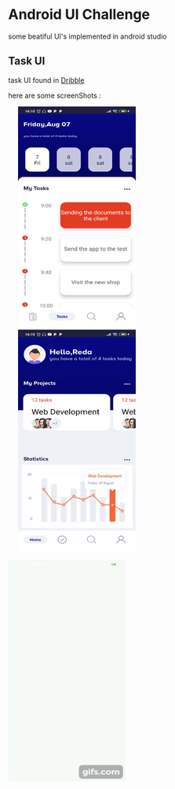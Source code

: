 # Android UI Challenge
some beatiful UI's implemented in android studio

## Task UI
task UI found in [Dribble](https://dribbble.com/shots/7273697-Task-App-UI)

here are some screenShots : 

<img src="https://github.com/DokkarRachidReda/Android-UI-Challenge/blob/master/TaskUI/screen1.jpg" height="450" width="240" hspace="20"><img src="https://github.com/DokkarRachidReda/Android-UI-Challenge/blob/master/TaskUI/screen2.jpg" height="450" width="240" hspace="20">


<img src="https://github.com/DokkarRachidReda/Android-UI-Challenge/blob/master/TaskUI/taskui.gif" height="450" width="240">

